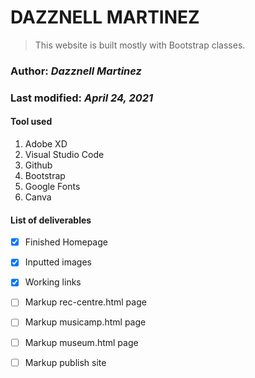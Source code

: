 # DAZZNELL MARTINEZ

> This website is built mostly with Bootstrap classes.

### Author: *Dazznell Martinez*
### Last modified: *April 24, 2021*

#### Tool used
1. Adobe XD
1. Visual Studio Code
1. Github
1. Bootstrap
1. Google Fonts
1. Canva

#### List of deliverables

- [x] Finished Homepage
- [x] Inputted images
- [x] Working links
- [ ] Markup rec-centre.html page
- [ ] Markup musicamp.html page
- [ ] Markup museum.html page
- [ ] Markup publish site


